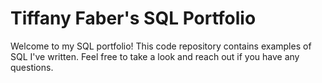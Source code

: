 # Tiffany Faber's SQL Portfolio
Welcome to my SQL portfolio! This code repository contains examples of SQL I've written. Feel free to take a look and reach out if you have any questions.
